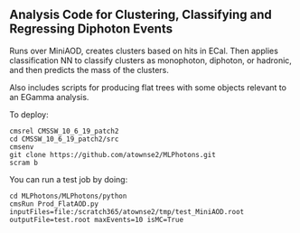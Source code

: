 ## Analysis Code for Clustering, Classifying and Regressing Diphoton Events

Runs over MiniAOD, creates clusters based on hits in ECal. Then applies classification NN to classify clusters as monophoton, diphoton, or hadronic, and then predicts the mass of the clusters.

Also includes scripts for producing flat trees with some objects relevant to an EGamma analysis.

To deploy:

```
cmsrel CMSSW_10_6_19_patch2
cd CMSSW_10_6_19_patch2/src
cmsenv
git clone https://github.com/atownse2/MLPhotons.git
scram b
```

You can run a test job by doing:
```
cd MLPhotons/MLPhotons/python
cmsRun Prod_FlatAOD.py inputFiles=file:/scratch365/atownse2/tmp/test_MiniAOD.root outputFile=test.root maxEvents=10 isMC=True
```
